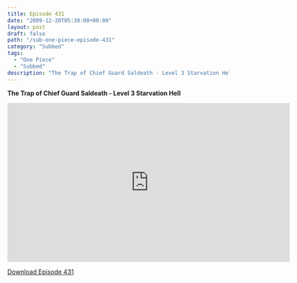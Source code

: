 ```yaml
---
title: Episode 431
date: "2009-12-20T05:30:00+00:00"
layout: post
draft: false
path: "/sub-one-piece-episode-431"
category: "Subbed"
tags:
  - "One Piece"
  - "Subbed"
description: "The Trap of Chief Guard Saldeath - Level 3 Starvation Hell"
---
```


**The Trap of Chief Guard Saldeath - Level 3 Starvation Hell**

<iframe width="640" height="360" src="https://www.rapidvideo.com/e/G6FRPEP58A" frameborder="0" marginwidth=0 marginheight=0 scrolling=no allowfullscreen></iframe>

<a href="http://ouo.io/qs/eCodkFEQ?s=https://rapidvid.to/d/https://www.rapidvideo.com/e/G6FRPEP58A">Download Episode 431</a>
